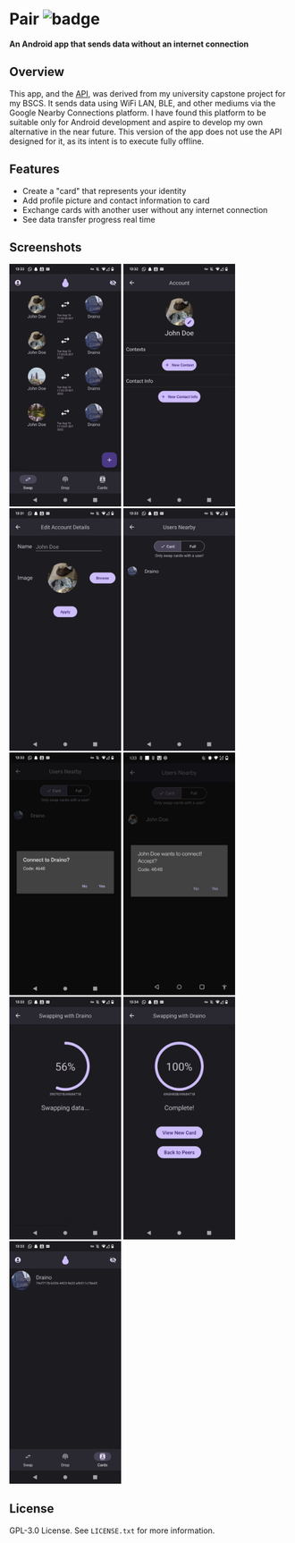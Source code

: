 # Pair ![badge](https://img.shields.io/badge/version-0.0.7-blue)
**An Android app that sends data without an internet connection**

## Overview
This app, and the [API](https://github.com/fitebone/pair-api), was derived from my university capstone project for my BSCS. It sends data using WiFi LAN, BLE, and other mediums via the Google Nearby Connections platform. I have found this platform to be suitable only for Android development and aspire to develop my own alternative in the near future. This version of the app does not use the API designed for it, as its intent is to execute fully offline.

## Features
- Create a "card" that represents your identity
- Add profile picture and contact information to card
- Exchange cards with another user without any internet connection
- See data transfer progress real time

## Screenshots
<img src="screenshots/feed.png" alt="Pair Feed" style="width:200px;"/> <img src="screenshots/account.png" alt="Account Image" style="width:200px;"/> <img src="screenshots/edit_account.png" alt="Edit Account Image" style="width:200px;"/> <img src="screenshots/peers.png" alt="Peers Image" style="width:200px;"/> <img src="screenshots/initiator.png" alt="Initiator Image" style="width:200px;"/> <img src="screenshots/receiver.jpg" alt="Receiver Image" style="width:200px;"/> <img src="screenshots/progress.png" alt="Progress Image" style="width:200px;"/> <img src="screenshots/complete.png" alt="Complete Image" style="width:200px;"/> <img src="screenshots/cards.png" alt="Cards Image" style="width:200px;"/> 

## License
GPL-3.0 License. See `LICENSE.txt` for more information.
